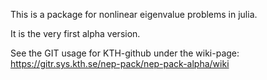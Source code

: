 
This is a package for nonlinear eigenvalue problems in julia.

It is the very first alpha version. 

See the GIT usage for KTH-github under the wiki-page:
https://gitr.sys.kth.se/nep-pack/nep-pack-alpha/wiki

